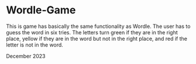 # Wordle-Game
This is game has basically the same functionality as Wordle. The user has to guess the word in six tries. The letters turn green if they are in the right place, yellow if they are in the word but not in the right place, and red if the letter is not in the word.

December 2023
